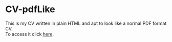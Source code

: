 ﻿# CV-pdfLike

This is my CV written in plain HTML and apt to look like a normal PDF format CV.<br/>
To access it click [here](https://amantini1997.github.io/CV-PDFLike/).
